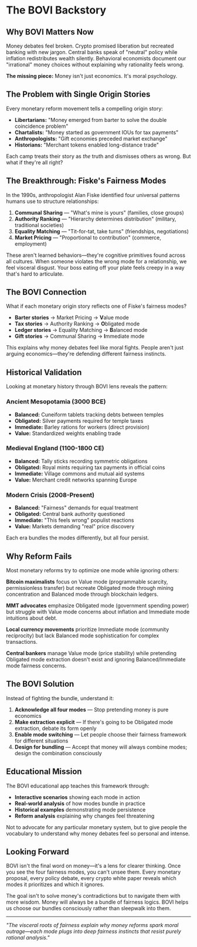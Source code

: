 # The BOVI Backstory

## Why BOVI Matters Now

Money debates feel broken. Crypto promised liberation but recreated banking with new jargon. Central banks speak of "neutral" policy while inflation redistributes wealth silently. Behavioral economists document our "irrational" money choices without explaining why rationality feels wrong.

**The missing piece:** Money isn't just economics. It's moral psychology.

## The Problem with Single Origin Stories

Every monetary reform movement tells a compelling origin story:

- **Libertarians:** "Money emerged from barter to solve the double coincidence problem"
- **Chartalists:** "Money started as government IOUs for tax payments"
- **Anthropologists:** "Gift economies preceded market exchange"
- **Historians:** "Merchant tokens enabled long-distance trade"

Each camp treats their story as *the* truth and dismisses others as wrong. But what if they're all right?

## The Breakthrough: Fiske's Fairness Modes

In the 1990s, anthropologist Alan Fiske identified four universal patterns humans use to structure relationships:

1. **Communal Sharing** — "What's mine is yours" (families, close groups)
2. **Authority Ranking** — "Hierarchy determines distribution" (military, traditional societies)
3. **Equality Matching** — "Tit-for-tat, take turns" (friendships, negotiations)
4. **Market Pricing** — "Proportional to contribution" (commerce, employment)

These aren't learned behaviors—they're cognitive primitives found across all cultures. When someone violates the wrong mode for a relationship, we feel visceral disgust. Your boss eating off your plate feels creepy in a way that's hard to articulate.

## The BOVI Connection

What if each monetary origin story reflects one of Fiske's fairness modes?

- **Barter stories** → Market Pricing → **V**alue mode
- **Tax stories** → Authority Ranking → **O**bligated mode  
- **Ledger stories** → Equality Matching → **B**alanced mode
- **Gift stories** → Communal Sharing → **I**mmediate mode

This explains why money debates feel like moral fights. People aren't just arguing economics—they're defending different fairness instincts.

## Historical Validation

Looking at monetary history through BOVI lens reveals the pattern:

### Ancient Mesopotamia (3000 BCE)
- **Balanced:** Cuneiform tablets tracking debts between temples
- **Obligated:** Silver payments required for temple taxes
- **Immediate:** Barley rations for workers (direct provision)
- **Value:** Standardized weights enabling trade

### Medieval England (1100-1800 CE)
- **Balanced:** Tally sticks recording symmetric obligations
- **Obligated:** Royal mints requiring tax payments in official coins
- **Immediate:** Village commons and mutual aid systems
- **Value:** Merchant credit networks spanning Europe

### Modern Crisis (2008-Present)
- **Balanced:** "Fairness" demands for equal treatment
- **Obligated:** Central bank authority questioned
- **Immediate:** "This feels wrong" populist reactions
- **Value:** Markets demanding "real" price discovery

Each era bundles the modes differently, but all four persist.

## Why Reform Fails

Most monetary reforms try to optimize one mode while ignoring others:

**Bitcoin maximalists** focus on Value mode (programmable scarcity, permissionless transfer) but recreate Obligated mode through mining concentration and Balanced mode through blockchain ledgers.

**MMT advocates** emphasize Obligated mode (government spending power) but struggle with Value mode concerns about inflation and Immediate mode intuitions about debt.

**Local currency movements** prioritize Immediate mode (community reciprocity) but lack Balanced mode sophistication for complex transactions.

**Central bankers** manage Value mode (price stability) while pretending Obligated mode extraction doesn't exist and ignoring Balanced/Immediate mode fairness concerns.

## The BOVI Solution

Instead of fighting the bundle, understand it:

1. **Acknowledge all four modes** — Stop pretending money is pure economics
2. **Make extraction explicit** — If there's going to be Obligated mode extraction, debate its form openly
3. **Enable mode switching** — Let people choose their fairness framework for different situations
4. **Design for bundling** — Accept that money will always combine modes; design the combination consciously

## Educational Mission

The BOVI educational app teaches this framework through:

- **Interactive scenarios** showing each mode in action
- **Real-world analysis** of how modes bundle in practice
- **Historical examples** demonstrating mode persistence
- **Reform analysis** explaining why changes feel threatening

Not to advocate for any particular monetary system, but to give people the vocabulary to understand why money debates feel so personal and intense.

## Looking Forward

BOVI isn't the final word on money—it's a lens for clearer thinking. Once you see the four fairness modes, you can't unsee them. Every monetary proposal, every policy debate, every crypto white paper reveals which modes it prioritizes and which it ignores.

The goal isn't to solve money's contradictions but to navigate them with more wisdom. Money will always be a bundle of fairness logics. BOVI helps us choose our bundles consciously rather than sleepwalk into them.

---

*"The visceral roots of fairness explain why money reforms spark moral outrage—each mode plugs into deep fairness instincts that resist purely rational analysis."*
